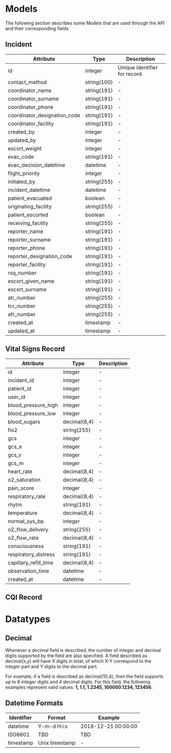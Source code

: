 # Models

The following section describes some Models that are used through the API and their corresponding fields

## Incident

| Attribute                    | Type        | Description                  |
| ---------                    | ---------   | --------                     |
| id                           | integer     | Unique identifier for record |
| contact_method               | string(100) | -                            |
| coordinator_name             | string(191) | -                            |
| coordinator_surname          | string(191) | -                            |
| coordinator_phone            | string(191) | -                            |
| coordinator_designation_code | string(191) | -                            |
| coordinator_facility         | string(191) | -                            |
| created_by                   | integer     | -                            |
| updated_by                   | integer     | -                            |
| escort_weight                | integer     | -                            |
| evac_code                    | string(191) | -                            |
| evac_decision_datetime       | datetime    | -                            |
| flight_priority              | integer     | -                            |
| initiated_by                 | string(255) | -                            |
| incident_datetime            | datetime    | -                            |
| patient_evacuated            | boolean     | -                            |
| originating_facility         | string(255) | -                            |
| patient_escorted             | boolean     | -                            |
| receiving_facility           | string(255) | -                            |
| reporter_name                | string(191) | -                            |
| reporter_surname             | string(191) | -                            |
| reporter_phone               | string(191) | -                            |
| reporter_designation_code    | string(191) | -                            |
| reporter_facility            | string(191) | -                            |
| rsq_number                   | string(191) | -                            |
| escort_given_name            | string(191) | -                            |
| escort_surname               | string(191) | -                            |
| atr_number                   | string(255) | -                            |
| tcr_number                   | string(255) | -                            |
| afr_number                   | string(255) | -                            |
| created_at                   | timestamp   | -                            |
| updated_at                   | timestamp   | -                            |

## Vital Signs Record

| Attribute             | Type         | Description |
| ---------             | ---------    | --------    |
| id                    | integer      | -           |
| incident_id           | integer      | -           |
| patient_id            | integer      | -           |
| user_id               | integer      | -           |
| blood_pressure_high   | integer      | -           |
| blood_pressure_low    | integer      | -           |
| blood_sugars          | decimal(8,4) | -           |
| fio2                  | string(255)  | -           |
| gcs                   | integer      | -           |
| gcs_e                 | integer      | -           |
| gcs_v                 | integer      | -           |
| gcs_m                 | integer      | -           |
| heart_rate            | decimal(8,4) | -           |
| o2_saturation         | decimal(8,4) | -           |
| pain_score            | integer      | -           |
| respiratory_rate      | decimal(8,4) | -           |
| rhytm                 | string(191)  | -           |
| temperature           | decimal(8,4) | -           |
| normal_sys_bp         | integer      | -           |
| o2_flow_delivery      | string(255)  | -           |
| o2_flow_rate          | decimal(8,4) | -           |
| consciousness         | string(191)  | -           |
| respiratory_distress  | string(191)  | -           |
| capillary_refill_time | decimal(8,4) | -           |
| observation_time      | datetime     | -           |
| created_at            | datetime     | -           |

## CQI Record


# Datatypes

## Decimal

Whenever a _decimal_ field is described, the number of integer and decimal digits supported by the field are
also specified. A field described as decimal(x,y) will have X digits in total, of which X-Y correspond to the integer
part and Y digits to the decimal part.

For example, if a field is described as decimal(10,4), then the field supports up to 6 integer digits and 4 decimal digits.
For this field, the following examples represent valid values: **1, 1.1, 1.2345, 100000.1234, 123456**.

## Datetime Formats

| Identifier | Format         | Example             |
| ---        | ----           | ---                 |
| datetime   | Y-m-d H:i:s    | 2018-12-21 00:00:00 |
| ISO8601    | TBD            | TBD                 |
| timestamp  | Unix timestamp | -                   |